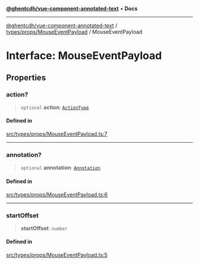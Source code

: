 [**@ghentcdh/vue-component-annotated-text**](../../../../README.md) • **Docs**

***

[@ghentcdh/vue-component-annotated-text](../../../../modules.md) / [types/props/MouseEventPayload](../README.md) / MouseEventPayload

# Interface: MouseEventPayload

## Properties

### action?

> `optional` **action**: [`ActionType`](../../../AnnotatedText/type-aliases/ActionType.md)

#### Defined in

[src/types/props/MouseEventPayload.ts:7](https://github.com/GhentCDH/vue_component_annotated_text/blob/d51ee50afdd4ab5cda55f7357c95be62d9ee9e3f/src/types/props/MouseEventPayload.ts#L7)

***

### annotation?

> `optional` **annotation**: [`Annotation`](../../../Annotation/interfaces/Annotation.md)

#### Defined in

[src/types/props/MouseEventPayload.ts:6](https://github.com/GhentCDH/vue_component_annotated_text/blob/d51ee50afdd4ab5cda55f7357c95be62d9ee9e3f/src/types/props/MouseEventPayload.ts#L6)

***

### startOffset

> **startOffset**: `number`

#### Defined in

[src/types/props/MouseEventPayload.ts:5](https://github.com/GhentCDH/vue_component_annotated_text/blob/d51ee50afdd4ab5cda55f7357c95be62d9ee9e3f/src/types/props/MouseEventPayload.ts#L5)
